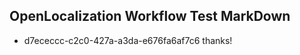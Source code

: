 ## OpenLocalization Workflow Test MarkDown
* d7ececcc-c2c0-427a-a3da-e676fa6af7c6 thanks!

<!--HONumber=Aug16_HO4-->


